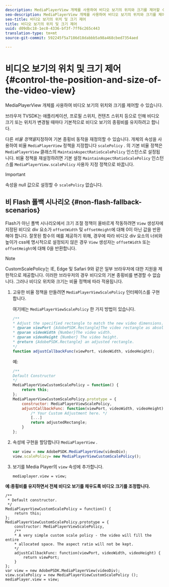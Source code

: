 ```yaml
---
description: MediaPlayerView 개체를 사용하여 비디오 보기의 위치와 크기를 제어할 수 있습니다.
seo-description: MediaPlayerView 개체를 사용하여 비디오 보기의 위치와 크기를 제어할 수 있습니다.
seo-title: 비디오 보기의 위치 및 크기 제어
title: 비디오 보기의 위치 및 크기 제어
uuid: d09dbc18-1ec0-4336-bf3f-7ff6c265c443
translation-type: tm+mt
source-git-commit: 592245f5a7186d18dabbb5a98a468cbed7354aed

---
```



# 비디오 보기의 위치 및 크기 제어{#control-the-position-and-size-of-the-video-view}

MediaPlayerView 개체를 사용하여 비디오 보기의 위치와 크기를 제어할 수 있습니다.

브라우저 TVSDK는 애플리케이션, 프로필 스위치, 컨텐츠 스위치 등으로 인해 비디오 크기 또는 위치가 변경될 때마다 기본적으로 비디오 보기의 종횡비를 유지하려고 합니다.

다른 *비율 정책을*&#x200B;지정하여 기본 종횡비 동작을 재정의할 수 있습니다. 개체의 속성을 사용하여 비율 `MediaPlayerView` 정책을 지정합니다 `scalePolicy` . 의 기본 비율 정책은 `MediaPlayerView` 클래스의 `MaintainAspectRatioScalePolicy` 인스턴스로 설정됩니다. 비율 정책을 재설정하려면 기본 설정 `MaintainAspectRatioScalePolicy` 인스턴스를 `MediaPlayerView.scalePolicy` 사용자 지정 정책으로 바꿉니다.

>[!IMPORTANT]
>
>속성을 null 값으로 설정할 수 `scalePolicy` 없습니다.

## 비 Flash 폴백 시나리오 {#non-flash-fallback-scenarios}

Flash가 아닌 폴백 시나리오에서 크기 조절 정책이 올바르게 작동하려면 `View` 생성자에 지정된 비디오 div 요소가 `offsetWidth` 및 `offsetHeight`에 대해 0이 아닌 값을 반환해야 합니다. 잘못된 함수의 예를 제공하기 위해, 경우에 따라 비디오 div 요소의 너비와 높이가 css에 명시적으로 설정되지 않은 경우 `View` 생성자는 `offsetWidth` 또는 `offsetHeight`에 대해 0을 반환합니다.

>[!NOTE]
>
>CustomScalePolicy는 IE, Edge 및 Safari 9와 같은 일부 브라우저에 대한 지원을 제한적으로 제공합니다. 이러한 브라우저의 경우 비디오의 기본 종횡비를 변경할 수 없습니다. 그러나 비디오 위치와 크기는 비율 정책에 따라 적용됩니다.

1. 고유한 비율 정책을 만들려면 `MediaPlayerViewScalePolicy` 인터페이스를 구현합니다.

   여기에는 `MediaPlayerViewScalePolicy` 한 가지 방법이 있습니다.

   ```js
   /** 
   * Adjust the specified rectangle to match the new video dimensions. 
   * @param viewPort {AdobePSDK.Rectangle}The video rectangle as absolute position. 
   * @param videoWidth {Number}The video width. 
   * @param videoHeight {Number} The video height. 
   * @return {AdobePSDK.Rectangle} an adjusted rectangle. 
   */ 
   function adjustCallbackFunc(viewPort, videoWidth, videoHeight);
   ```

   예:

   ```js
   /** 
   Default Constructor 
   */ 
   MediaPlayerViewCustomScalePolicy = function() { 
       return this; 
   }; 
   MediaPlayerViewCustomScalePolicy.prototype = { 
       constructor: MediaPlayerViewScalePolicy, 
       adjustCallbackFunc: function(viewPort, videoWidth, videoHeight) { 
           /* Your Custom Adjustment here. */ 
           [...] 
           return adjustedRectangle; 
       } 
   };
   ```

1. 속성에 구현을 할당합니다 `MediaPlayerView` .

   ```js
   var view = new AdobePSDK.MediaPlayerView(videoDiv); 
   view.scalePolicy= new MediaPlayerViewCustomScalePolicy();
   ```

1. 보기를 Media Player의 `view` 속성에 추가합니다.

   ```
   mediaplayer.view = view;
   ```

<!--<a id="example_ABCD79AE29DB4A668F9A8B729FE44AF9"></a>-->

**예:종횡비를 유지하면서 전체 비디오 보기를 채우도록 비디오 크기를 조정합니다.**

```
/** 
 * Default constructor. 
 */ 
MediaPlayerViewCustomScalePolicy = function() { 
    return this; 
}; 
MediaPlayerViewCustomScalePolicy.prototype = { 
    constructor: MediaPlayerViewScalePolicy, 
    /** 
    * A very simple custom scale policy - the video will fill the entire 
    * allocated space. The aspect ratio will not be kept. 
    */ 
    adjustCallbackFunc: function(viewPort, videoWidth, videoHeight) { 
        return viewPort; 
    } 
}; 
var view = new AdobePSDK.MediaPlayerView(videoDiv); 
view.scalePolicy = new MediaPlayerViewCustomScalePolicy (); 
mediaPlayer.view = view;
```

